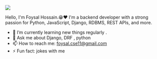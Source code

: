 ![](https://i.ibb.co.com/2t1BN7Y/cover.png)

Hello, I'm Foysal Hossain.😁❤️
I'm a backend developer with a strong passion for Python, JavaScript, Django, RDBMS, REST APIs, and more.

- 🌱 I’m currently learning new things regularly . 
- 💬 Ask me about Django, DRF , python  
- 📫 How to reach me: foysal.cse11@gmail.com 
- ⚡ Fun fact: jokes with me 






